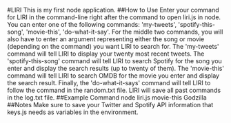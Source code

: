 #LIRI
This is my first node application. 
##How to Use
Enter your command for LIRI in the command-line right 
after the command to open liri.js in node. You can enter 
one of the following commands: 'my-tweets', 'spotify-this-song', 
'movie-this', 'do-what-it-say'. For the middle two commands, 
you will also have to enter an argument representing either 
the song or movie (depending on the command) you want LIRI to 
search for. The 'my-tweets' command will tell LIRI to display 
your twenty most recent tweets. The 'spotify-this-song' 
command will tell LIRI to search Spotify for the song you enter 
and display the search results (up to twenty of them). The 
'movie-this' command will tell LIRI to search OMDB for the 
movie you enter and display the search result. Finally, the 
'do-what-it-says' command will tell LIRI to follow the 
command in the random.txt file. LIRI will save all past 
commands in the log.txt file. 
##Example Command
node liri.js movie-this Godzilla  
##Notes
Make sure to save your Twitter and Spotify API information 
that keys.js needs as variables in the environment. 
